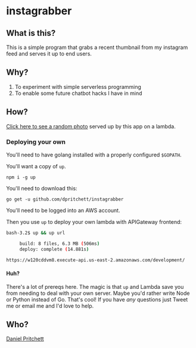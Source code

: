 # instagrabber

## What is this?

This is a simple program that grabs a recent thumbnail from my instagram feed and serves it up to end users.

## Why?

1. To experiment with simple serverless programming
2. To enable some future chatbot hacks I have in mind

## How?

[Click here to see a random photo](https://clkpnz3810.execute-api.us-east-2.amazonaws.com/development/) served up by this app on a lambda.

### Deploying your own

You'll need to have golang installed with a properly configured `$GOPATH`.

You'll want a copy of `up`.

`npm i -g up`

You'll need to download this:

`go get -u github.com/dpritchett/instagrabber`

You'll need to be logged into an AWS account.

Then you use `up` to deploy your own lambda with APIGateway frontend:
```sh
bash-3.2$ up && up url

     build: 8 files, 6.3 MB (506ms)
     deploy: complete (14.881s)

https://w120cddvm8.execute-api.us-east-2.amazonaws.com/development/
```

#### Huh?
There's a lot of prereqs here. The magic is that `up` and Lambda save you from needing to deal with your own server. Maybe you'd rather write Node or Python instead of Go.  That's cool! If you have *any* questions just Tweet me or email me and I'd love to help.

## Who?

[Daniel Pritchett](http://blog.dpritchett.net)

